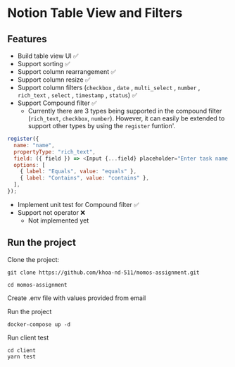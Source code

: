# Notion Table View and Filters

## Features

- Build table view UI ✅
- Support sorting ✅
- Support column rearrangement ✅
- Support column resize ✅
- Support column filters (`checkbox` , `date` , `multi_select` , `number` , `rich_text` , `select` , `timestamp` , `status`) ✅
- Support Compound filter ✅
  - Currently there are 3 types being supported in the compound filter (`rich_text`, `checkbox`, `number`). However, it can easily be extended to support other types by using the `register` funtion'.

```js
register({
  name: "name",
  propertyType: "rich_text",
  field: ({ field }) => <Input {...field} placeholder="Enter task name..." />,
  options: [
    { label: "Equals", value: "equals" },
    { label: "Contains", value: "contains" },
  ],
});
```

- Implement unit test for Compound filter ✅
- Support not operator ❌
  - Not implemented yet

## Run the project

Clone the project:

```
git clone https://github.com/khoa-nd-511/momos-assignment.git

cd momos-assignment
```

Create .env file with values provided from email

Run the project

```
docker-compose up -d
```

Run client test

```
cd client
yarn test
```
